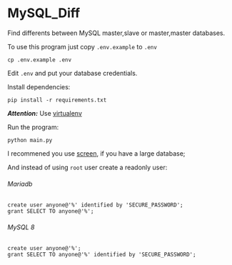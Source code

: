 # MySQL_Diff
Find differents between MySQL master,slave or master,master databases.

To use this program just copy `.env.example` to `.env`
```
cp .env.example .env
```

Edit `.env` and put your database credentials.

Install dependencies:
```
pip install -r requirements.txt
```
***Attention:*** Use [virtualenv](https://pypi.org/project/virtualenv/)

Run the program:
```
python main.py
```

I recommened you use [screen](https://linux.die.net/man/1/screen), if you have a large database;

And instead of using `root` user create a readonly user:
###### Mariadb
```
create user anyone@'%' identified by 'SECURE_PASSWORD';
grant SELECT TO anyone@'%';
```

###### MySQL 8
```
create user anyone@'%';
grant SELECT TO anyone@'%' identified by 'SECURE_PASSWORD';
```

